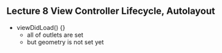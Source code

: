 ## Lecture 8 View Controller Lifecycle, Autolayout

* viewDidLoad() {}
    * all of outlets are set   
    * but geometry is not set yet